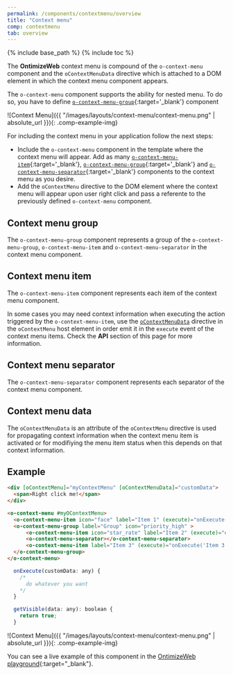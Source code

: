 ```yaml
---
permalink: /components/contextmenu/overview
title: "Context menu"
comp: contextmenu
tab: overview
---
```


{% include base_path %}
{% include toc %}

The **OntimizeWeb** context menu is compound of the `o-context-menu` component and the `oContextMenuData` directive which is attached to a DOM element in which the context menu component appears.

The `o-context-menu` component supports the ability for nested menu. To do so, you have to define [`o-context-menu-group`](#context-menu-group){:target='_blank'} component

![Context Menu]({{ "/images/layouts/context-menu/context-menu.png" | absolute_url }}){: .comp-example-img}

For including the context menu in your application follow the next steps:

* Include the `o-context-menu` component in the template where the context menu will appear. Add as many [`o-context-menu-item`](#context-menu-item){:target='_blank'}, [`o-context-menu-group`](#context-menu-item){:target='_blank'} and [`o-context-menu-separator`](#context-menu-item){:target='_blank'} components to the context menu as you desire.
* Add the `oContextMenu` directive to the DOM element where the context menu will appear upon user right click and pass a referente to the previously defined `o-context-menu` component.

## Context menu group

The `o-context-menu-group` component represents a group of the `o-context-menu-group`, `o-context-menu-item` and `o-context-menu-separator` in the context menu component.

## Context menu item

The `o-context-menu-item` component represents each item of the context menu component.

In some cases you may need context information when executing the action triggered by the `o-context-menu-item`, use the [`oContextMenuData`](#context-menu-data) directive in the `oContextMenu` host element in order emit it in the `execute` event of the context menu items. Check the **API** section of this page for more information.

## Context menu separator

The `o-context-menu-separator` component represents each separator of the context menu component.

## Context menu data

The `oContextMenuData` is an attribute of the `oContextMenu` directive is used for propagating context information when the context menu item is activated or for modifiying the menu item status when this depends on that context information.

## Example

```html
<div [oContextMenu]="myContextMenu" [oContextMenuData]="customData">
  <span>Right click me!</span>
</div>

<o-context-menu #myOContextMenu>
  <o-context-menu-item icon="face" label="Item 1" (execute)="onExecute('Item 1', $event)"></o-context-menu-item>
  <o-context-menu-group label="Group" icon="priority_high" >
      <o-context-menu-item icon="star_rate" label="Item 2" (execute)="onExecute('Item 2',$event)"  enabled="no"></o-context-menu-item>
      <o-context-menu-separator></o-context-menu-separator>
      <o-context-menu-item label="Item 3" (execute)="onExecute('Item 3',$event)" [visible]="getVisible"></o-context-menu-item>
  </o-context-menu-group>
</o-context-menu>
```

```javascript
  onExecute(customData: any) {
    /*
      do whatever you want
    */
  }

  getVisible(data: any): boolean {
    return true;
  }

```
![Context Menu]({{ "/images/layouts/context-menu/context-menu.png" | absolute_url }}){: .comp-example-img}

You can see a live example of this component in the [OntimizeWeb playground]({{site.playgroundurl}}/main/contextmenu){:target="_blank"}.
